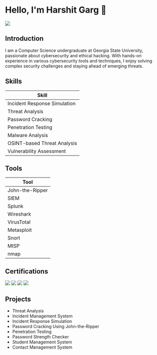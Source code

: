# Hello, I'm Harshit Garg 👋
<a href="https://linkedin.com/in/harshitgarg-cs/"><img src="https://img.shields.io/badge/-LinkedIn-0072b1?&style=for-the-badge&logo=linkedin&logoColor=white" /></a>

## Introduction

I am a Computer Science undergraduate at Georgia State University, passionate about cybersecurity and ethical hacking. With hands-on experience in various cybersecurity tools and techniques, I enjoy solving complex security challenges and staying ahead of emerging threats.

## Skills

| Skill                        |              
|------------------------------|
| Incident Response Simulation |             
| Threat Analysis              |            
| Password Cracking            |
| Penetration Testing          |                 
| Malware Analysis             |               
| OSINT-based Threat Analysis  |                
| Vulnerability Assessment     |                 

## Tools

| Tool                    |
|-------------------------|
| John-the-Ripper         |
| SIEM                    |
| Splunk                  |
| Wireshark               |
| VirusTotal              |
| Metasploit              |
| Snort                   |
| MISP                    |
| nmap                    |

## Certifications

<div>
<img src="https://img.shields.io/badge/-CodePath%20CYB%20101-04c385?&style=for-the-badge" />  
<img src="https://img.shields.io/badge/-CodePath%20CYB%20102-04c385?&style=for-the-badge" />  
<img src="https://img.shields.io/badge/-Mastercard%20Cybersecurity%20Job%20Simulation-f4c095?&style=for-the-badge" />  
<img src="https://img.shields.io/badge/-Tata%20Group%20Cybersecurity%20Analyst%20Job%20Simulation-f4c095?&style=for-the-badge" />  
</div>

## Projects
- Threat Analysis
- Incident Management System
- Incident Response Simulation
- Password Cracking Using John-the-Ripper
- Penetration Testing
- Password Strength Checker
- Student Management System
- Contact Management System
